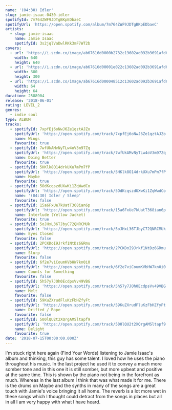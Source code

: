 ```yaml
---
name: '(04:30) Idler'
slug: jamie-isaac-0430-idler
spotifyId: 7m764ZWF9JDTgBKpEDbaeC
spotifyUrl: 'https://open.spotify.com/album/7m764ZWF9JDTgBKpEDbaeC'
artists:
  - slug: jamie-isaac
    name: Jamie Isaac
    spotifyId: 3s2jqlVaDwlRKk3mF7WT2b
covers:
  - url: 'https://i.scdn.co/image/ab67616d0000b2732c13602ad092b3691afd639e'
    width: 640
    height: 640
  - url: 'https://i.scdn.co/image/ab67616d00001e022c13602ad092b3691afd639e'
    width: 300
    height: 300
  - url: 'https://i.scdn.co/image/ab67616d000048512c13602ad092b3691afd639e'
    width: 64
    height: 64
duration: 2588904
release: '2018-06-01'
rating: LEVEL_2
genres:
  - indie soul
type: ALBUM
tracks:
  - spotifyId: 7xpfEj6oNwJ6Ze1qztAJZo
    spotifyUrl: 'https://open.spotify.com/track/7xpfEj6oNwJ6Ze1qztAJZo'
    name: Wings
    favourite: true
  - spotifyId: 7wfUkAMvNyTLw4oV3m97Zq
    spotifyUrl: 'https://open.spotify.com/track/7wfUkAMvNyTLw4oV3m97Zq'
    name: Doing Better
    favourite: true
  - spotifyId: 5HKlk8O14drkUXu7mPm7fP
    spotifyUrl: 'https://open.spotify.com/track/5HKlk8O14drkUXu7mPm7fP'
    name: Maybe
    favourite: true
  - spotifyId: 5OdKcqszdUXwKi1ZqWwdCo
    spotifyUrl: 'https://open.spotify.com/track/5OdKcqszdUXwKi1ZqWwdCo'
    name: '(04:30) Idler / Sleep'
    favourite: false
  - spotifyId: 15a6FxUe7kUatT368ian6p
    spotifyUrl: 'https://open.spotify.com/track/15a6FxUe7kUatT368ian6p'
    name: Interlude (Yellow Jacket)
    favourite: true
  - spotifyId: 5oJHxL36TJbyC72QNRCMUk
    spotifyUrl: 'https://open.spotify.com/track/5oJHxL36TJbyC72QNRCMUk'
    name: Eyes Closed
    favourite: false
  - spotifyId: 2PCKDoI9Jrkf1NtDz6GRmu
    spotifyUrl: 'https://open.spotify.com/track/2PCKDoI9Jrkf1NtDz6GRmu'
    name: Slurp
    favourite: false
  - spotifyId: 6f2e7viCoumKVbHW7kn0i0
    spotifyUrl: 'https://open.spotify.com/track/6f2e7viCoumKVbHW7kn0i0'
    name: Counts for Something
    favourite: false
  - spotifyId: 5h57y7JOh0EcdpsVv49VBG
    spotifyUrl: 'https://open.spotify.com/track/5h57y7JOh0EcdpsVv49VBG'
    name: Melt
    favourite: false
  - spotifyId: 59KuZXrudFluKzFbHZfyFt
    spotifyUrl: 'https://open.spotify.com/track/59KuZXrudFluKzFbHZfyFt'
    name: Drifted / Rope
    favourite: false
  - spotifyId: 500lQU2t2XQrgAMSltapf9
    spotifyUrl: 'https://open.spotify.com/track/500lQU2t2XQrgAMSltapf9'
    name: Delight
    favourite: true
date: '2018-07-15T00:00:00.000Z'
---
```

I'm stuck right here again (Find Your Words) listening to Jamie Isaac's album and thinking,
this guy has some talent. I loved how he uses the piano throughout his music. In the last
project he used it to convey a much more somber tone and in this one it is still somber,
but more upbeat and positive at the same time. This is shown by the piano not being in the
forefront as much. Whereas in the last album I think that was what made it for me. There is
the drums on Maybe and the synths in many of the songs are a great touch with Jamie's voice
bringing it all home. The reverb is a lot more wet in these songs which I thought could
detract from the songs in places but all in all I am very happy with what I have heard.
